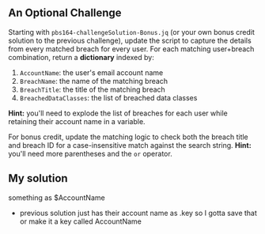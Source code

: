 ## An Optional Challenge

Starting with `pbs164-challengeSolution-Bonus.jq` (or your own bonus credit solution to the previous challenge), update the script to capture the details from every matched breach for every user. For each matching user+breach combination, return a **dictionary** indexed by:

1. `AccountName`: the user's email account name
2. `BreachName`: the name of the matching breach
3. `BreachTitle`: the title of the matching breach
4. `BreachedDataClasses`: the list of breached data classes

**Hint:** you'll need to explode the list of breaches for each user while retaining their account name in a variable.

For bonus credit, update the matching logic to check both the breach title and breach ID for a case-insensitive match against the search string. **Hint:** you'll need more parentheses and the `or` operator.

## My solution

something as $AccountName
* previous solution just has their account name as .key so I gotta save that or make it a key called AccountName